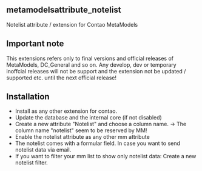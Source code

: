 metamodelsattribute_notelist
---

Notelist attribute / extension for Contao MetaModels

Important note
---

This extensions refers only to final versions and official releases of MetaModels, DC_General and so on. Any develop, dev or temporary inoffcial releases will not be support and the extension not be updated / supported etc. until the next official release!

Installation
---

- Install as any other extension for contao. 
- Update the database and the internal core (if not disabled)
- Create a new attribute "Notelist" and choose a column name. -> The column name "notelist" seem to be reserved by MM!
- Enable the notelist attribute as any other mm attribute
- The notelist comes with a formular field. In case you want to send notelist data via email.
- If you want to filter your mm list to show only notelist data: Create a new notelist filter.